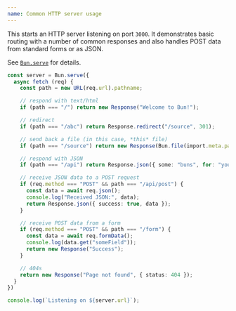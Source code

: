 ```yaml
---
name: Common HTTP server usage
---
```


This starts an HTTP server listening on port `3000`. It demonstrates basic routing with a number of common responses and also handles POST data from standard forms or as JSON.

See [`Bun.serve`](/docs/api/http) for details.

```ts
const server = Bun.serve({
  async fetch (req) {
    const path = new URL(req.url).pathname;

    // respond with text/html
    if (path === "/") return new Response("Welcome to Bun!");

    // redirect
    if (path === "/abc") return Response.redirect("/source", 301);

    // send back a file (in this case, *this* file)
    if (path === "/source") return new Response(Bun.file(import.meta.path));

    // respond with JSON
    if (path === "/api") return Response.json({ some: "buns", for: "you" });

    // receive JSON data to a POST request
    if (req.method === "POST" && path === "/api/post") {
      const data = await req.json();
      console.log("Received JSON:", data);
      return Response.json({ success: true, data });
    }

    // receive POST data from a form
    if (req.method === "POST" && path === "/form") {
      const data = await req.formData();
      console.log(data.get("someField"));
      return new Response("Success");
    }

    // 404s
    return new Response("Page not found", { status: 404 });
  }
})

console.log(`Listening on ${server.url}`);
```
